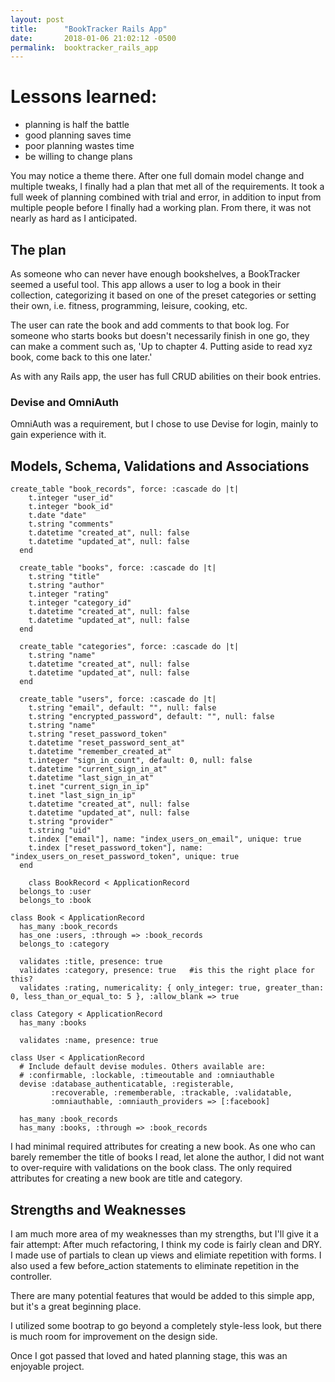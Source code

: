 ```yaml
---
layout: post
title:      "BookTracker Rails App"
date:       2018-01-06 21:02:12 -0500
permalink:  booktracker_rails_app
---
```



# Lessons learned:
* planning is half the battle
* good planning saves time
* poor planning wastes time 
* be willing to change plans 

You may notice a theme there.  After one full domain model change and multiple tweaks, I finally had a plan that met all of the requirements.  It took a full week of planning combined with trial and error, in addition to input from multiple people before I finally had a working plan.  From there, it was not nearly as hard as I anticipated.

## The plan 
As someone who can never have enough bookshelves, a BookTracker seemed a useful tool.  This app allows a user to log a book in their collection, categorizing it based on one of the preset categories or setting their own, i.e. fitness, programming, leisure, cooking, etc.  

The user can rate the book and add comments to that book log. For someone who starts books but doesn't necessarily finish in one go, they can make a comment such as, 'Up to chapter 4. Putting aside to read xyz book, come back to this one later.'  

As with any Rails app, the user has full CRUD abilities on their book entries.

### Devise and OmniAuth

OmniAuth was a requirement, but I chose to use Devise for login, mainly to gain experience with it.  

## Models, Schema, Validations and Associations

 
```
create_table "book_records", force: :cascade do |t|
    t.integer "user_id"
    t.integer "book_id"
    t.date "date"
    t.string "comments"
    t.datetime "created_at", null: false
    t.datetime "updated_at", null: false
  end

  create_table "books", force: :cascade do |t|
    t.string "title"
    t.string "author"
    t.integer "rating"
    t.integer "category_id"
    t.datetime "created_at", null: false
    t.datetime "updated_at", null: false
  end

  create_table "categories", force: :cascade do |t|
    t.string "name"
    t.datetime "created_at", null: false
    t.datetime "updated_at", null: false
  end

  create_table "users", force: :cascade do |t|
    t.string "email", default: "", null: false
    t.string "encrypted_password", default: "", null: false
    t.string "name"
    t.string "reset_password_token"
    t.datetime "reset_password_sent_at"
    t.datetime "remember_created_at"
    t.integer "sign_in_count", default: 0, null: false
    t.datetime "current_sign_in_at"
    t.datetime "last_sign_in_at"
    t.inet "current_sign_in_ip"
    t.inet "last_sign_in_ip"
    t.datetime "created_at", null: false
    t.datetime "updated_at", null: false
    t.string "provider"
    t.string "uid"
    t.index ["email"], name: "index_users_on_email", unique: true
    t.index ["reset_password_token"], name: "index_users_on_reset_password_token", unique: true
  end
```
	
	
```
	class BookRecord < ApplicationRecord
  belongs_to :user
  belongs_to :book
```


```
class Book < ApplicationRecord
  has_many :book_records
  has_one :users, :through => :book_records
  belongs_to :category

  validates :title, presence: true
  validates :category, presence: true   #is this the right place for this?
  validates :rating, numericality: { only_integer: true, greater_than: 0, less_than_or_equal_to: 5 }, :allow_blank => true
```

```
class Category < ApplicationRecord
  has_many :books

  validates :name, presence: true
```

```
class User < ApplicationRecord
  # Include default devise modules. Others available are:
  # :confirmable, :lockable, :timeoutable and :omniauthable
  devise :database_authenticatable, :registerable,
         :recoverable, :rememberable, :trackable, :validatable,
         :omniauthable, :omniauth_providers => [:facebook]

  has_many :book_records
  has_many :books, :through => :book_records
```

I had minimal required attributes for creating a new book.  As one who can barely remember the title of books I read, let alone the author, I did not want to over-require with validations on the book class.  The only required attributes for creating a new book are title and category.  

## Strengths and Weaknesses 
I am much more area of my weaknesses than my strengths, but I'll give it a fair attempt:
After much refactoring, I think my code is fairly clean and DRY.  
I made use of partials to clean up views and elimiate repetition with forms.
I also used a few before_action statements to eliminate repetition in the controller.

There are many potential features that would be added to this simple app, but it's a great beginning place.  

I utilized some bootrap to go beyond a completely style-less look, but there is much room for improvement on the design side.  

Once I got passed that loved and hated planning stage, this was an enjoyable project.


